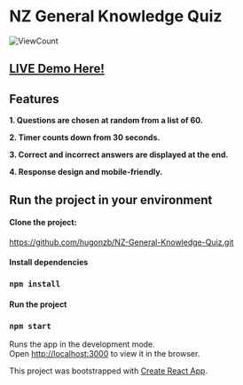 # NZ General Knowledge Quiz

![ViewCount](https://views.whatilearened.today/views/github/hugonzb/General-Knowledge-Quiz.svg)
<br>
## [LIVE Demo Here!](https://hugonzb.github.io/NZ-General-Knowledge-Quiz/)

## Features
**1. Questions are chosen at random from a list of 60.**

**2. Timer counts down from 30 seconds.**

**3. Correct and incorrect answers are displayed at the end.**


**4. Response design and mobile-friendly.**
<br>

## Run the project in your environment

#### Clone the project: 
https://github.com/hugonzb/NZ-General-Knowledge-Quiz.git

#### Install dependencies
### `npm install`

#### Run the project
### `npm start`

Runs the app in the development mode.<br />
Open [http://localhost:3000](http://localhost:3000) to view it in the browser.

This project was bootstrapped with [Create React App](https://github.com/facebook/create-react-app).
